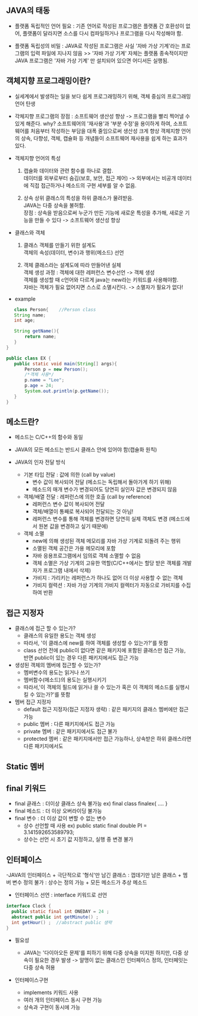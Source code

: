 ## JAVA의 태동
  - 플랫폼 독립적인 언어 필요 : 기존 언어로 작성된 프로그램은 플랫폼 간 호환성이 없어, 플랫폼이 달라지면 소스를 다시 컴파일하거나 프로그램을 다시 작성해야 함.
  
  - 플랫폼 독립성의 비밀 : JAVA로 작성된 프로그램은 사실 '자바 가상 기계'라는 프로그램의 입력 파일에 지나지 않음 >> '자바 가상 기계' 자체는 플랫폼 종속적이지만 JAVA 프로그램은 '자바 가상
                        기계' 만 설치되어 있으면 어디서든 실행됨.
                      
                      
## 객체지향 프로그래밍이란?
  - 실세계에서 발생하는 일을 보다 쉽게 프로그래밍하기 위해, 객체 중심의 프로그래밍 언어 탄생
  
  - 갹체지향 프로그램의 장점 : 소프트웨어 생산성 향상 -> 프로그램을 빨리 찍어낼 수 있게 해준다.
                             why? 소프트웨어의 '재사용'과 '부분 수정'을 용이하게 하여, 소프트웨어를 처음부터 작성하는 부담을 대폭 줄임으로써 생산성 크게 향상
                            객체지향 언어의 상속, 다향성, 객체, 캡슐화 등 개념들이 소프트웨어 재사용을 쉽게 하는 효과가 있다.
                     
  - 객체지향 언어의 특성
    
    1) 캡슐화
       데이터와 관련 함수를 하나로 결합.  
       데이터를 외부로부터 숨김(보호, 보안, 접근 제어) -> 외부에서는 비공개 데이터에 직접  접근하거나 메소드의 구현 세부를 알 수 없음.
       
    2) 상속
       상위 클래스의 특성을 하위 클래스가 물려받음.  
       JAVA는 다중 상속을 불허함.  
       장점 : 상속을 받음으로써 누군가 만든 기능에 새로운 특성을 추가해, 새로운 기능을 만들 수 있다 -> 소프트웨어 생산성 향상
       
  - 클래스와 객체
    
    1) 클래스
      객체를 만들기 위한 설계도  
      객체의 속성(데이터, 변수)과 행위(메소드) 선언
      
    2) 객체
      클래스라는 설계도에 따라 만들어낸 실체  
      객체 생성 과정 : 객체에 대한 레퍼런스 변수선언 -> 객체 생성  
      객체를 생성할 때 c언어와 다르게 java는 new라는 키워드를 사용해야함.  
      자바는 객체가 필요 없어지면 스스로 소멸시킨다. -> 소멸자가 필요가 없다!
      
- example
 ```java
    class Person{    //Person class
    String name;
    int age;

    String getName(){
        return name;
    }
}

public class EX {
    public static void main(String[] args){
        Person p = new Person();
        /*객체 사용*/
        p.name = "Lee";
        p.age = 24;
        System.out.println(p.getName());
    }
}
```
## 메소드란?

  - 메소드는 C/C++의 함수와 동일
  - JAVA의 모든 메소드는 반드시 클래스 안에 있어야 함(캡슐화 원칙)
  
  - JAVA의 인자 전달 방식
  
    - 기본 타입 전달 : 값에 의한 (call by value)
      + 변수 값이 복사되어 전달 (메소드는 독립해서 돌아가게 하기 위해)
      + 메소드의 매개 변수가 변경되어도 당연히 실인자 값은 변경되지 않음
    - 객체/배열 전달 : 레퍼런스에 의한 호출 (call by reference)
      + 레퍼런스 변수 값이 복사되어 전달
      + 객체/배열이 통째로 복사되어 전달되는 것 아님!
      + 레퍼런스 변수를 통해 객체를 변경하면 당연히 실제 객체도 변경 (메소드에서 원본 값을 변경하고 싶기 때문에)
    - 객체 소멸
      + new에 의해 생성된 객체 메모리를 자바 가상 기계로 되돌려 주는 행위
      + 소멸된 객체 공간은 가용 메모리에 포함
      - 자바 응용프로그램에서 임의로 객체 소멸할 수 없음
      + 객체 소멸은 가상 기계의 고유한 역할(C/C++에서는 할당 받은 객체를 개발자가 프로그램 내에서 삭제)
      + 가비지 : 가리키는 레퍼런스가 하나도 없어 더 이상 사용할 수 없는 객체
      + 가비지 컬력션 : 자바 가상 기계의 가비지 컬렉터가 자동으로 가비지를 수집하여 반환

## 접근 지정자
  - 클래스에 접근 할 수 있는가?
    + 클래스의 유일한 용도는 객체 생성
    + 따라서, '이 클래스에 new를 하여 객체를 생성할 수 있는가?'를 뜻함
    + class 선언 전에 public이 없다면 같은 패키지에 포함된 클래스만 접근 가능, 반면 public이 있는 경우 다른 패키지에서도 접근 가능
  - 생성된 객체의 멤버에 접근할 수 있는가?
    + 멤버변수의 용도는 읽거나 쓰기
    + 멤버함수(메소드)의 용도는 실행시키기
    + 따라서,'이 객체의 필드에 읽거나 쓸 수 있는가 혹은 이 객체의 메소드를 실행시킬 수 있는가?'를 뜻함
  - 멤버 접근 지정자
    + default 접근 지정자(접근 지정자 생략) : 같은 패키지의 클래스 멤버에만 접근 가능
    + public 멤버 : 다른 패키지에서도 접근 가능
    + private 멤버 :  같은 패키지에서도 접근 불가
    + protected 멤버 : 같은 패키지에서만 접근 가능하나, 상속받은 하위 클래스라면 다른 패키지에서도 

## Static 멤버
  
  
## final 키워드
  - final 큳래스 : 더이상 클래스 상속 불가능  ex) final class finalex{ .... }
  - final 메소드 : 더 이상 오버라이딩 불가능
  - final 변수 : 더 이상 값이 변할 수 없는 변수
    + 상수 선언할 때 사용  ex) public static final double PI = 3.141592653589793;
    + 상수는 선언 시 초기 값 지정하고, 실행 중 변경 불가


## 인터페이스
  -JAVA의 인터페이스
    + 극단적으로 '형식'만 남긴 클래스 : 껍데기만 남은 클래스
    + 멤버 변수 정의 불가 : 상수는 정의 가능
    + 모든 메소드가 추상 메소드
  - 인터페이스 선언 : interface 키워드로 선언
  ```java
  interface Clock { 
    public static final int ONEDAY = 24 ;
    abstract public int getMinute() ;
    int getHour() ;  //abstract public 생략
  }
  ```
  
  - 필요성
    + JAVA는 '다이아오든 문제'를 피하기 위해 다중 상속을 미지원 하지만, 다중 상속이 필요한 경우 발생 -> 알맹이 없는 클래스인 인터페이스 정의, 인터페잇는 다중 상속 허용
  
  - 인터페이스구현
    + implements 키워드 사용
    + 여러 개의 인터페이스 동시 구현 가능
    + 상속과 구현이 동시에 가능
    
